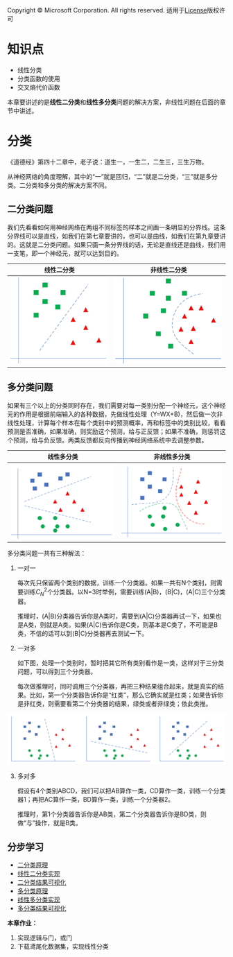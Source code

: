 Copyright © Microsoft Corporation. All rights reserved.
  适用于[License](https://github.com/Microsoft/ai-edu/blob/master/LICENSE.md)版权许可
  
# 知识点

- 线性分类
- 分类函数的使用
- 交叉熵代价函数

本章要讲述的是**线性二分类**和**线性多分类**问题的解决方案，非线性问题在后面的章节中讲述。

# 分类

《道德经》第四十二章中，老子说：道生一，一生二，二生三，三生万物。

从神经网络的角度理解，其中的“一”就是回归，“二”就是二分类，“三”就是多分类。二分类和多分类的解决方案不同。

## 二分类问题

我们先看看如何用神经网络在两组不同标签的样本之间画一条明显的分界线。这条分界线可以是直线，如我们在第七章要讲的，也可以是曲线，如我们在第九章要讲的。这就是二分类问题。如果只画一条分界线的话，无论是直线还是曲线，我们用一支笔，即一个神经元，就可以达到目的。

|线性二分类|非线性二分类|
|---|---|
|<img src=".\Images\7\linear_binary.png"/>|<img src=".\Images\7\non_linear_binary.png"/>|

## 多分类问题

如果有三个以上的分类同时存在，我们需要对每一类别分配一个神经元，这个神经元的作用是根据前端输入的各种数据，先做线性处理（Y=WX+B)，然后做一次非线性处理，计算每个样本在每个类别中的预测概率，再和标签中的类别比较，看看预测是否准确，如果准确，则奖励这个预测，给与正反馈；如果不准确，则惩罚这个预测，给与负反馈。两类反馈都反向传播到神经网络系统中去调整参数。

|线性多分类|非线性多分类|
|---|---|
|<img src=".\Images\7\linear_multiple.png"/>|<img src=".\Images\7\non_linear_multiple.png"/>|

多分类问题一共有三种解法：
1. 一对一
   
   每次先只保留两个类别的数据，训练一个分类器。如果一共有N个类别，则需要训练$C^2_N$个分类器。以N=3时举例，需要训练(A|B)，(B|C)，(A|C)三个分类器。

   推理时，(A|B)分类器告诉你是A类时，需要到(A|C)分类器再试一下，如果也是A类，则就是A类。如果(A|C)告诉你是C类，则基本是C类了，不可能是B类，不信的话可以到(B|C)分类器再去测试一下。


2. 一对多
   
   如下图，处理一个类别时，暂时把其它所有类别看作是一类，这样对于三分类问题，可以得到三个分类器。

   每次做推理时，同时调用三个分类器，再把三种结果组合起来，就是真实的结果。比如，第一个分类器告诉你是“红类”，那么它确实就是红类；如果告诉你是非红类，则需要看第二个分类器的结果，绿类或者非绿类；依此类推。
  <img src=".\Images\7\one_vs_multiple.png"/>

3. 多对多

    假设有4个类别ABCD，我们可以把AB算作一类，CD算作一类，训练一个分类器1；再把AC算作一类，BD算作一类，训练一个分类器2。
    
    推理时，第1个分类器告诉你是AB类，第二个分类器告诉你是BD类，则做“与”操作，就是B类。

## 分步学习

- [二分类原理](07.1-二分类原理.md)
- [线性二分类实现](07.2-线性二分类实现.md)
- [二分类结果可视化](07.3-二分类结果可视化.md)
- [多分类原理](07.4-多分类原理.md)
- [线性多分类实现](07.5-线性多分类实现.md)
- [多分类结果可视化](07.6-多分类结果可视化.md)

**本章作业：**

1. 实现逻辑与门，或门
2. 下载鸢尾化数据集，实现线性分类
